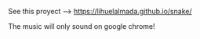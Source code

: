 See this proyect --> https://lihuelalmada.github.io/snake/

The music will only sound on google chrome!